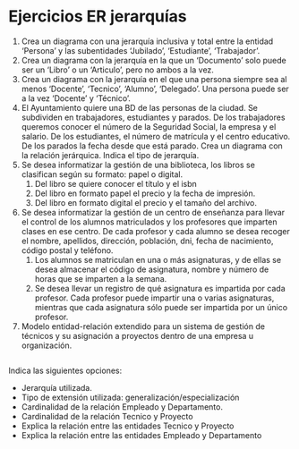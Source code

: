 # Ejercicios ER jerarquías

1. Crea un diagrama con una jerarquía inclusiva y total entre la entidad ‘Persona’ y las subentidades ‘Jubilado’, ‘Estudiante’, ‘Trabajador’.
2. Crea un diagrama con la jerarquía en la que un ‘Documento’ solo puede ser un ‘Libro’ o un ‘Articulo’, pero no ambos a la vez.
3. Crea un diagrama con la jerarquía en el que una persona siempre sea al menos ‘Docente’, ‘Tecnico’, ‘Alumno’, ‘Delegado’. Una persona puede ser a la vez ‘Docente’ y ‘Técnico’.
4. El Ayuntamiento quiere una BD de las personas de la ciudad. Se subdividen en  trabajadores, estudiantes y parados. De los trabajadores queremos conocer el número de la Seguridad Social, la empresa y el salario. De los estudiantes, el número de matrícula y el centro educativo. De los parados la fecha desde que está parado. Crea un diagrama con la relación jerárquica. Indica el tipo de jerarquía.
5. Se desea informatizar la gestión de una biblioteca, los libros se clasifican según su formato: papel o digital.&#x20;
   1. Del libro se quiere conocer el título y el isbn
   2. Del libro en formato papel el precio y la fecha de impresión.
   3. Del libro en formato digital el precio y el tamaño del archivo.
6. Se desea informatizar la gestión de un centro de enseñanza para llevar el control de los alumnos matriculados y los profesores que imparten clases en ese centro. De cada profesor y cada alumno se desea recoger el nombre, apellidos, dirección, población, dni, fecha de nacimiento, código postal y teléfono.
   1. Los alumnos se matriculan en una o más asignaturas, y de ellas se desea almacenar el código de asignatura, nombre y número de horas que se imparten a la semana.
   2. Se desea llevar un registro de qué asignatura es impartida por cada profesor. Cada profesor puede impartir una o varias asignaturas, mientras que cada asignatura sólo puede ser impartida por un único profesor.
7. Modelo entidad-relación extendido para un sistema de gestión de técnicos y su asignación a proyectos dentro de una empresa u organización.

<figure><img src="https://lh6.googleusercontent.com/8-ENbdBmoALb9jboO1QT9s0CMHBSiuHNPiAMlHCV0zXryccZojyWlSmw6Lg92ZNPECCQnJJNcpYEGCXp2UCRRvqqWituoHdhG3Ep_oWlRvp5lN1w9CVXvGh0OF0OMQIHcAfk3uVQ2xirdYWDMZFc_A" alt=""><figcaption></figcaption></figure>

Indica las siguientes opciones:

* Jerarquía utilizada.
* Tipo de extensión utilizada: generalización/especialización
* Cardinalidad de la relación Empleado y Departamento.
* Cardinalidad de la relación Tecnico y Proyecto
* Explica la relación entre las entidades Tecnico y Proyecto
* Explica la relación entre las entidades Empleado y Departamento
